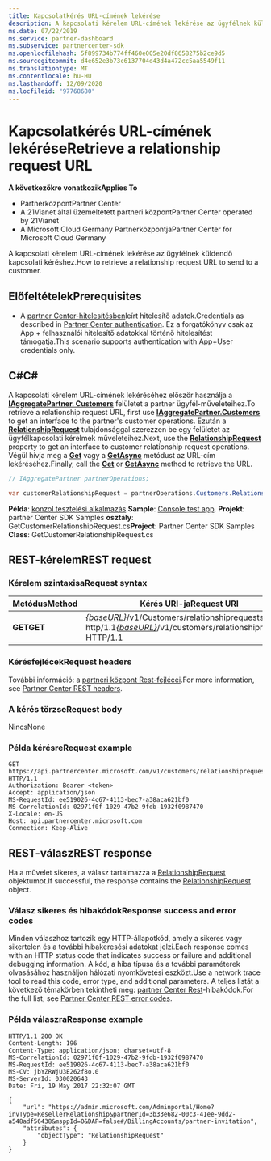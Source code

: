 ```yaml
---
title: Kapcsolatkérés URL-címének lekérése
description: A kapcsolati kérelem URL-címének lekérése az ügyfélnek küldendő kapcsolati kéréshez.
ms.date: 07/22/2019
ms.service: partner-dashboard
ms.subservice: partnercenter-sdk
ms.openlocfilehash: 5f899734b774ff460e005e20df8658275b2ce9d5
ms.sourcegitcommit: d4e652e3b73c6137704d43d4a472cc5aa5549f11
ms.translationtype: MT
ms.contentlocale: hu-HU
ms.lasthandoff: 12/09/2020
ms.locfileid: "97768680"
---
```

# <a name="retrieve-a-relationship-request-url"></a><span data-ttu-id="373f6-103">Kapcsolatkérés URL-címének lekérése</span><span class="sxs-lookup"><span data-stu-id="373f6-103">Retrieve a relationship request URL</span></span>

<span data-ttu-id="373f6-104">**A következőkre vonatkozik**</span><span class="sxs-lookup"><span data-stu-id="373f6-104">**Applies To**</span></span>

- <span data-ttu-id="373f6-105">Partnerközpont</span><span class="sxs-lookup"><span data-stu-id="373f6-105">Partner Center</span></span>
- <span data-ttu-id="373f6-106">A 21Vianet által üzemeltetett partneri központ</span><span class="sxs-lookup"><span data-stu-id="373f6-106">Partner Center operated by 21Vianet</span></span>
- <span data-ttu-id="373f6-107">A Microsoft Cloud Germany Partnerközpontja</span><span class="sxs-lookup"><span data-stu-id="373f6-107">Partner Center for Microsoft Cloud Germany</span></span>

<span data-ttu-id="373f6-108">A kapcsolati kérelem URL-címének lekérése az ügyfélnek küldendő kapcsolati kéréshez.</span><span class="sxs-lookup"><span data-stu-id="373f6-108">How to retrieve a relationship request URL to send to a customer.</span></span>

## <a name="prerequisites"></a><span data-ttu-id="373f6-109">Előfeltételek</span><span class="sxs-lookup"><span data-stu-id="373f6-109">Prerequisites</span></span>

- <span data-ttu-id="373f6-110">A [partner Center-hitelesítésben](partner-center-authentication.md)leírt hitelesítő adatok.</span><span class="sxs-lookup"><span data-stu-id="373f6-110">Credentials as described in [Partner Center authentication](partner-center-authentication.md).</span></span> <span data-ttu-id="373f6-111">Ez a forgatókönyv csak az App + felhasználói hitelesítő adatokkal történő hitelesítést támogatja.</span><span class="sxs-lookup"><span data-stu-id="373f6-111">This scenario supports authentication with App+User credentials only.</span></span>

## <a name="c"></a><span data-ttu-id="373f6-112">C\#</span><span class="sxs-lookup"><span data-stu-id="373f6-112">C\#</span></span>

<span data-ttu-id="373f6-113">A kapcsolati kérelem URL-címének lekéréséhez először használja a [**IAggregatePartner. Customers**](/dotnet/api/microsoft.store.partnercenter.ipartner.customers) felületet a partner ügyfél-műveleteihez.</span><span class="sxs-lookup"><span data-stu-id="373f6-113">To retrieve a relationship request URL, first use [**IAggregatePartner.Customers**](/dotnet/api/microsoft.store.partnercenter.ipartner.customers) to get an interface to the partner's customer operations.</span></span> <span data-ttu-id="373f6-114">Ezután a [**RelationshipRequest**](/dotnet/api/microsoft.store.partnercenter.customers.icustomercollection.relationshiprequest) tulajdonsággal szerezzen be egy felületet az ügyfélkapcsolati kérelmek műveleteihez.</span><span class="sxs-lookup"><span data-stu-id="373f6-114">Next, use the [**RelationshipRequest**](/dotnet/api/microsoft.store.partnercenter.customers.icustomercollection.relationshiprequest) property to get an interface to customer relationship request operations.</span></span> <span data-ttu-id="373f6-115">Végül hívja meg a [**Get**](/dotnet/api/microsoft.store.partnercenter.relationshiprequests.icustomerrelationshiprequest.get) vagy a [**GetAsync**](/dotnet/api/microsoft.store.partnercenter.relationshiprequests.icustomerrelationshiprequest.getasync) metódust az URL-cím lekéréséhez.</span><span class="sxs-lookup"><span data-stu-id="373f6-115">Finally, call the [**Get**](/dotnet/api/microsoft.store.partnercenter.relationshiprequests.icustomerrelationshiprequest.get) or [**GetAsync**](/dotnet/api/microsoft.store.partnercenter.relationshiprequests.icustomerrelationshiprequest.getasync) method to retrieve the URL.</span></span>

``` csharp
// IAggregatePartner partnerOperations;

var customerRelationshipRequest = partnerOperations.Customers.RelationshipRequest.Get();
```

<span data-ttu-id="373f6-116">**Példa**: [konzol tesztelési alkalmazás](console-test-app.md).</span><span class="sxs-lookup"><span data-stu-id="373f6-116">**Sample**: [Console test app](console-test-app.md).</span></span> <span data-ttu-id="373f6-117">**Projekt**: partner Center SDK Samples **osztály**: GetCustomerRelationshipRequest.cs</span><span class="sxs-lookup"><span data-stu-id="373f6-117">**Project**: Partner Center SDK Samples **Class**: GetCustomerRelationshipRequest.cs</span></span>

## <a name="rest-request"></a><span data-ttu-id="373f6-118">REST-kérelem</span><span class="sxs-lookup"><span data-stu-id="373f6-118">REST request</span></span>

### <a name="request-syntax"></a><span data-ttu-id="373f6-119">Kérelem szintaxisa</span><span class="sxs-lookup"><span data-stu-id="373f6-119">Request syntax</span></span>

| <span data-ttu-id="373f6-120">Metódus</span><span class="sxs-lookup"><span data-stu-id="373f6-120">Method</span></span>  | <span data-ttu-id="373f6-121">Kérés URI-ja</span><span class="sxs-lookup"><span data-stu-id="373f6-121">Request URI</span></span>                                                                            |
|---------|----------------------------------------------------------------------------------------|
| <span data-ttu-id="373f6-122">**GET**</span><span class="sxs-lookup"><span data-stu-id="373f6-122">**GET**</span></span> | <span data-ttu-id="373f6-123">[*{baseURL}*](partner-center-rest-urls.md)/v1/Customers/relationshiprequests http/1.1</span><span class="sxs-lookup"><span data-stu-id="373f6-123">[*{baseURL}*](partner-center-rest-urls.md)/v1/customers/relationshiprequests HTTP/1.1</span></span> |

### <a name="request-headers"></a><span data-ttu-id="373f6-124">Kérésfejlécek</span><span class="sxs-lookup"><span data-stu-id="373f6-124">Request headers</span></span>

<span data-ttu-id="373f6-125">További információ: a [partneri központ Rest-fejlécei](headers.md).</span><span class="sxs-lookup"><span data-stu-id="373f6-125">For more information, see [Partner Center REST headers](headers.md).</span></span>

### <a name="request-body"></a><span data-ttu-id="373f6-126">A kérés törzse</span><span class="sxs-lookup"><span data-stu-id="373f6-126">Request body</span></span>

<span data-ttu-id="373f6-127">Nincs</span><span class="sxs-lookup"><span data-stu-id="373f6-127">None</span></span>

### <a name="request-example"></a><span data-ttu-id="373f6-128">Példa kérésre</span><span class="sxs-lookup"><span data-stu-id="373f6-128">Request example</span></span>

```http
GET https://api.partnercenter.microsoft.com/v1/customers/relationshiprequests HTTP/1.1
Authorization: Bearer <token>
Accept: application/json
MS-RequestId: ee519026-4c67-4113-bec7-a38aca621bf0
MS-CorrelationId: 02971f0f-1029-47b2-9fdb-1932f0987470
X-Locale: en-US
Host: api.partnercenter.microsoft.com
Connection: Keep-Alive
```

## <a name="rest-response"></a><span data-ttu-id="373f6-129">REST-válasz</span><span class="sxs-lookup"><span data-stu-id="373f6-129">REST response</span></span>

<span data-ttu-id="373f6-130">Ha a művelet sikeres, a válasz tartalmazza a [RelationshipRequest](relationships-resources.md#relationshiprequest) objektumot.</span><span class="sxs-lookup"><span data-stu-id="373f6-130">If successful, the response contains the [RelationshipRequest](relationships-resources.md#relationshiprequest) object.</span></span>

### <a name="response-success-and-error-codes"></a><span data-ttu-id="373f6-131">Válasz sikeres és hibakódok</span><span class="sxs-lookup"><span data-stu-id="373f6-131">Response success and error codes</span></span>

<span data-ttu-id="373f6-132">Minden válaszhoz tartozik egy HTTP-állapotkód, amely a sikeres vagy sikertelen és a további hibakeresési adatokat jelzi.</span><span class="sxs-lookup"><span data-stu-id="373f6-132">Each response comes with an HTTP status code that indicates success or failure and additional debugging information.</span></span> <span data-ttu-id="373f6-133">A kód, a hiba típusa és a további paraméterek olvasásához használjon hálózati nyomkövetési eszközt.</span><span class="sxs-lookup"><span data-stu-id="373f6-133">Use a network trace tool to read this code, error type, and additional parameters.</span></span> <span data-ttu-id="373f6-134">A teljes listát a következő témakörben tekintheti meg: [partner Center Rest](error-codes.md)-hibakódok.</span><span class="sxs-lookup"><span data-stu-id="373f6-134">For the full list, see [Partner Center REST error codes](error-codes.md).</span></span>

### <a name="response-example"></a><span data-ttu-id="373f6-135">Példa válaszra</span><span class="sxs-lookup"><span data-stu-id="373f6-135">Response example</span></span>

```http
HTTP/1.1 200 OK
Content-Length: 196
Content-Type: application/json; charset=utf-8
MS-CorrelationId: 02971f0f-1029-47b2-9fdb-1932f0987470
MS-RequestId: ee519026-4c67-4113-bec7-a38aca621bf0
MS-CV: jbYZRWjU3E262f8o.0
MS-ServerId: 030020643
Date: Fri, 19 May 2017 22:32:07 GMT

{
    "url": "https://admin.microsoft.com/Adminportal/Home?invType=ResellerRelationship&partnerId=3b33e682-00c3-41ee-9dd2-a548adf56438&msppId=0&DAP=false#/BillingAccounts/partner-invitation",
    "attributes": {
        "objectType": "RelationshipRequest"
    }
}
```
